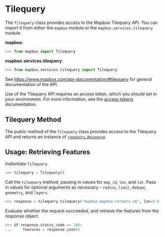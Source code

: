 # Tilequery

The `Tilequery` class provides access to the Mapbox Tilequery API.  You can import it from either the `mapbox` module or the `mapbox.services.tilequery` module.

__mapbox__:

```python
>>> from mapbox import Tilequery

```

__mapbox.services.tilequery__:

```python
>>> from mapbox.services.tilequery import Tilequery

```

See https://www.mapbox.com/api-documentation/#tilequery for general documentation of the API.

Use of the Tilequery API requires an access token, which you should set in your environment.  For more information, see the [access tokens](access_tokens.md) documentation.

## Tilequery Method

The public method of the `Tilequery` class provides access to the Tilequery API and returns an instance of [`requests.Response`](http://docs.python-requests.org/en/latest/api/#requests.Response).


## Usage: Retrieving Features

Instantiate `Tilequery`.

```python
>>> tilequery = Tilequery()

```

Call the `tilequery` method, passing in values for `map_id`, `lon`, and `lat`.  Pass in values for optional arguments as necessary - `radius`, `limit`, `dedupe`, `geometry`, and `layers`.

```python
>>> response = tilequery.tilequery("mapbox.mapbox-streets-v8", lon=0.0, lat=1.1)

```

Evaluate whether the request succeeded, and retrieve the features from the response object.

```python
>>> if response.status_code == 200:
...     features = response.json()

```
